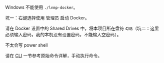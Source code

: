 Windows 不能使用 `./lnmp-docker`。

坑一：右键选择使用 管理员 启动 Docker。

请在 Docker 设置中的 Shared Drives 中，将本项目所在盘符 `勾选`（坑二：这里必须输入密码，我的本机没有设置密码，不能输入空密码）。

不太会写 power shell

请在 [CLI](cli.md) 一节参考原始命令详解，手动执行命令。
